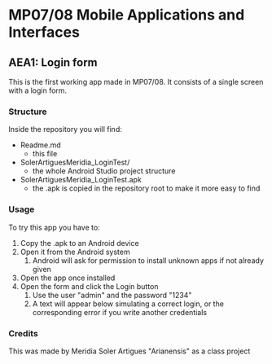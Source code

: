 # MP07/08 Mobile Applications and Interfaces
## AEA1: Login form
This is the first working app made in MP07/08. It consists of a single screen with a login form.
### Structure
Inside the repository you will find:
* Readme.md
  * this file
* SolerArtiguesMeridia_LoginTest/
  * the whole Android Studio project structure
* SolerArtiguesMeridia_LoginTest.apk
  * the .apk is copied in the repository root to make it more easy to find
### Usage
To try this app you have to:
1. Copy the .apk to an Android device
2. Open it from the Android system
   1. Android will ask for permission to install unknown apps if not already given
3. Open the app once installed
4. Open the form and click the Login button
   1. Use the user "admin" and the password "1234"
   2. A text will appear below simulating a correct login, or the corresponding error if you write another credentials
### Credits
This was made by Meridia Soler Artigues "Arianensis" as a class project
